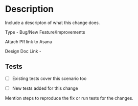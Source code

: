# Description
Include a descripton of what this change does. 

Type - Bug/New Feature/Improvements

Attach PR link to Asana

Design Doc Link - 

## Tests
- [ ] Existing tests cover this scenario too 

- [ ] New tests added for this change    
 
Mention steps to reproduce the fix or run tests for the changes.

